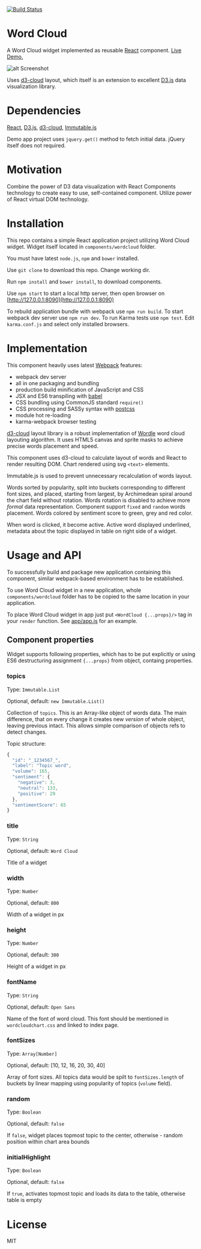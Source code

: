 [![Build Status](https://travis-ci.org/rus0000/wordcloud.svg?branch=master)](http://travis-ci.org/rus0000/wordcloud)

# Word Cloud
A Word Cloud widget implemented as reusable [React](https://facebook.github.io/react/index.html) component. [Live Demo.](http://rus0000.github.io/wordcloud)

![alt Screenshot](https://github.com/rus0000/wordcloud/blob/master/doc/wordcloud.png "Screenshot")

Uses [d3-cloud](https://github.com/jasondavies/d3-cloud) layout, which itself is an extension to excellent [D3.js](https://github.com/mbostock/d3) data visualization library.

# Dependencies
[React](https://facebook.github.io/react/index.html), [D3.js](https://github.com/mbostock/d3), [d3-cloud](https://github.com/jasondavies/d3-cloud), [Immutable.js](https://github.com/facebook/immutable-js)

Demo app project uses `jquery.get()` method to fetch initial data. jQuery itself does not required.

# Motivation
Combine the power of D3 data visualization with React Components technology to create easy to use, self-contained component. Utilize power of React virtual DOM technology.

# Installation
This repo contains a simple React application project utilizing Word Cloud widget. Widget itself located in `components/wordcloud` folder.

You must have latest `node.js`, `npm` and `bower` installed.

Use `git clone` to download this repo. Change working dir.

Run `npm install` and `bower install`, to download components.

Use `npm start` to start a local http server, then open browser on [http://127.0.0.1:8090](http://127.0.0.1:8090)

To rebuild application bundle with webpack use `npm run build`. To start webpack dev server use `npm run dev`. To run Karma tests use `npm test`. Edit `karma.conf.js` and select only installed browsers.

# Implementation
This component heavily uses latest [Webpack](https://github.com/webpack/webpack) features:
- webpack dev server
- all in one packaging and bundling
- production build minification of JavaScript and CSS
- JSX and ES6 transpiling with [babel](https://github.com/babel/babel)
- CSS bundling using CommonJS standard `require()`
- CSS processing and SASSy syntax with [postcss](https://github.com/postcss/postcss)
- module hot re-loading
- karma-webpack browser testing

[d3-cloud](https://github.com/jasondavies/d3-cloud) layout library is a robust implementation of [Wordle](http://static.mrfeinberg.com/bv_ch03.pdf) word cloud layouting algorithm. It uses HTML5 canvas and sprite masks to achieve precise words placement and speed.

This component uses d3-cloud to calculate layout of words and React to render resulting DOM. Chart rendered using svg `<text>` elements.

Immutable.js is used to prevent unnecessary recalculation of words layout.

Words sorted by popularity, split into buckets corresponding to different font sizes, and placed, starting from largest, by Archimedean spiral around the chart field without rotation. Words rotation is disabled to achieve more *formal* data representation. Component support `fixed` and `random` words placement. Words colored by sentiment score to green, grey and red color.

When word is clicked, it become active. Active word displayed underlined, metadata about the topic displayed in table on right side of a widget.

# Usage and API
To successfully build and package new application containing this component, similar webpack-based environment has to be established.

To use Word Cloud widget in a new application, whole `components/wordcloud` folder has to be copied to the same location in your application.

To place Word Cloud widget in app just put `<WordCloud {...props}/>` tag in your `render` function. See [app/app.js](https://github.com/rus0000/wordcloud/blob/master/app/app.js#L46) for an example.

## Component properties
Widget supports following properties, which has to be put explicitly or using ES6 destructuring assignment `{...props}` from object, containg properties.

### topics
Type: `Immutable.List`

Optional, default: `new Immutable.List()`

Collection of `topics`. This is an Array-like object of words data. The main difference, that on every change it creates new *version* of whole object, leaving previous intact. This allows simple comparison of objects refs to detect changes.

Topic structure:

```js
{
  "id": "_1234567_",
  "label": "Topic word",
  "volume": 165,
  "sentiment": {
    "negative": 3,
    "neutral": 133,
    "positive": 29
  },
  "sentimentScore": 65
}
```

### title
Type: `String`

Optional, default: `Word Cloud`

Title of a widget

### width
Type: `Number`

Optional, default: `800`

Width of a widget in px

### height
Type: `Number`

Optional, default: `300`

Height of a widget in px

### fontName
Type: `String`

Optional, default: `Open Sans`

Name of the font of word cloud. This font should be mentioned in `wordcloudchart.css` and linked to index page.

### fontSizes
Type: `Array[Number]`

Optional, default: [10, 12, 16, 20, 30, 40]

Array of font sizes. All topics data would be spilt to `fontSizes.length` of buckets by linear mapping using popularity of topics (`volume` field).

### random
Type: `Boolean`

Optional, default: `false`

If `false`, widget places topmost topic to the center, otherwise - random position within chart area bounds

### initialHighlight
Type: `Boolean`

Optional, default: `false`

If `true`, activates topmost topic and loads its data to the table, otherwise table is empty

# License
MIT

